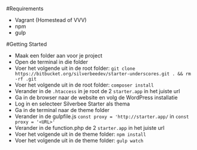 #Requirements
* Vagrant (Homestead of VVV)
* npm
* gulp

#Getting Started
* Maak een folder aan voor je project
* Open de terminal in die folder
* Voer het volgende uit in de root folder: `git clone https://bitbucket.org/silverbeedev/starter-underscores.git . && rm -rf .git`
* Voer het volgende uit in de root folder: `composer install`
* Verander in de `.htaccess` in je root de 2 `starter.app` in het juiste url
* Ga in de browser naar de website en volg de WordPress installatie
* Log in en selecteer Silverbee Starter als thema
* Ga in de terminal naar de theme folder
* Verander in de gulpfile.js `const proxy = 'http://starter.app/` in `const proxy = '<URL>'`
* Verander in de function.php de 2 `starter.app` in het juiste url
* Voer het volgende uit in de theme folder: `npm install`
* Voer het volgende uit in de theme folder: `gulp watch`